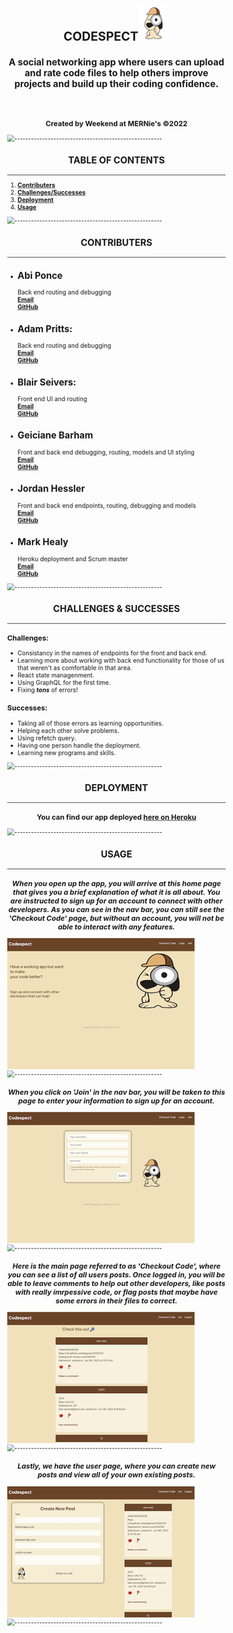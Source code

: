# <p align="center">**CODESPECT**![App Image](./client/src/assets/images/small-dog.png) </p>
## <p align="center">**A social networking app where users can upload and rate code files to help others improve projects and build up their coding confidence.**</p><br>
### <p align="center">Created by Weekend at MERNie's ©2022<p>
![-----------------------------------------------------](https://raw.githubusercontent.com/andreasbm/readme/master/assets/lines/rainbow.png)

## <p align="center">**TABLE OF CONTENTS**</p>
***
1. **[Contributers](#contributers)**
2. **[Challenges/Successes](#challenges/successes)**
3. **[Deployment](#deployment)**
4. **[Usage](#usage)** 

![-----------------------------------------------------](https://raw.githubusercontent.com/andreasbm/readme/master/assets/lines/rainbow.png)


## <p align="center">**CONTRIBUTERS**</p>
***
- ## **Abi Ponce**<br>
    Back end routing and debugging<br>
    **[Email](abiponce.ap@gmail.com)**<br>
    **[GitHub](http://www.github.com/apjuve)**<br>

- ## **Adam Pritts:**<br>
    Back end routing and debugging<br>
    **[Email](agpritts@gmail.com)** <br>
    **[GitHub](http://www.github.com/agpritts)**<br>

- ## **Blair Seivers:**<br>
    Front end UI and routing<br>
    **[Email](blair.seivers@gmail.com)**<br>
    **[GitHub](http://www.github.com/dogmom3)**<br>

- ## **Geiciane Barham**<br>
    Front and back end debugging, routing, models and UI styling<br>
    **[Email](Geicianecosta43@gmail.com)**<br>
    **[GitHub](https://github.com/geicibarham)**<br>

- ## **Jordan Hessler**<br>
    Front and back end endpoints, routing, debugging and models<br>
    **[Email](jhessler11@gmail.com)**<br>
    **[GitHub](http://www.github.com/jhessler11)**<br>

- ## **Mark Healy**<br>
    Heroku deployment and Scrum master<br>
    **[Email](gmarkghealy@gmail.com)**<br>
    **[GitHub](http://www.github.com/utilrr)**<br>

![-----------------------------------------------------](https://raw.githubusercontent.com/andreasbm/readme/master/assets/lines/rainbow.png)

## <p align="center">**CHALLENGES & SUCCESSES**</p>
***
### Challenges:
* Consistancy in the names of endpoints for the front and back end.
* Learning more about working with back end functionality for those of us that weren't as comfortable in that area.
* React state managenment.
* Using GraphQL for the first time.
* Fixing _**tons**_ of errors!
### Successes:
* Taking all of those errors as learning opportunities.
* Helping each other solve problems.
* Using refetch query.
* Having one person handle the deployment.
* Learning new programs and skills.

![-----------------------------------------------------](https://raw.githubusercontent.com/andreasbm/readme/master/assets/lines/rainbow.png)

## <p align="center">**DEPLOYMENT**</p>
***
### <p align="center">You can find our app deployed **[here on Heroku](secure-inlet-72014.herokuapp.com/)**</p>

![-----------------------------------------------------](https://raw.githubusercontent.com/andreasbm/readme/master/assets/lines/rainbow.png)

## <p align="center">**USAGE**</p>
***
### <p align="center">_When you open up the app, you will arrive at this home page that gives you a brief explanation of what it is all about. You are instructed to sign up for an account to connect with other developers. As you can see in the nav bar, you can still see the 'Checkout Code' page, but without an account, you will not be able to interact with any features._</p>
![App Image](./client/src/assets/images/home-page.png)
![-----------------------------------------------------](https://raw.githubusercontent.com/andreasbm/readme/master/assets/lines/rainbow.png)

### <p align="center">_When you click on 'Join' in the nav bar, you will be taken to this page to enter your information to sign up for an account._</p>
![App Image](./client/src/assets/images/join.png)
![-----------------------------------------------------](https://raw.githubusercontent.com/andreasbm/readme/master/assets/lines/rainbow.png)

### <p align="center">_Here is the main page referred to as 'Checkout Code', where you can see a list of all users posts. Once logged in, you will be able to leave comments to help out other developers, like posts with really imrpessive code, or flag posts that maybe have some errors in their files to correct._</p>
![App Image](./client/src/assets/images/main-page.png)
![-----------------------------------------------------](https://raw.githubusercontent.com/andreasbm/readme/master/assets/lines/rainbow.png)

### <p align="center">_Lastly, we have the user page, where you can create new posts and view all of your own existing posts._</p>
![App Image](./client/src/assets/images/user-page.png)
![-----------------------------------------------------](https://raw.githubusercontent.com/andreasbm/readme/master/assets/lines/rainbow.png)